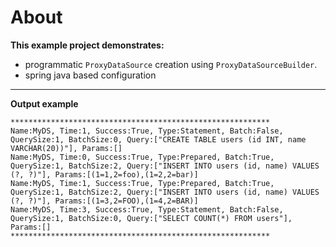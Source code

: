 # About

**This example project demonstrates:**
- programmatic `ProxyDataSource` creation using `ProxyDataSourceBuilder`.
- spring java based configuration

---

**Output example**

```
**********************************************************
Name:MyDS, Time:1, Success:True, Type:Statement, Batch:False, QuerySize:1, BatchSize:0, Query:["CREATE TABLE users (id INT, name VARCHAR(20))"], Params:[]
Name:MyDS, Time:0, Success:True, Type:Prepared, Batch:True, QuerySize:1, BatchSize:2, Query:["INSERT INTO users (id, name) VALUES (?, ?)"], Params:[(1=1,2=foo),(1=2,2=bar)]
Name:MyDS, Time:1, Success:True, Type:Prepared, Batch:True, QuerySize:1, BatchSize:2, Query:["INSERT INTO users (id, name) VALUES (?, ?)"], Params:[(1=3,2=FOO),(1=4,2=BAR)]
Name:MyDS, Time:3, Success:True, Type:Statement, Batch:False, QuerySize:1, BatchSize:0, Query:["SELECT COUNT(*) FROM users"], Params:[]
**********************************************************
```